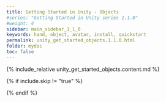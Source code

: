 ```yaml
---
title: Getting Started in Unity - Objects
#series: "Getting Started in Unity series 1.1.0"
#weight: 4
sidebar: main_sidebar_1_1_0
keywords: hand, object, avatar, install, quickstart
permalink: unity_get_started_objects.1.1.0.html
folder: mydoc
toc: false
---
```


{% include_relative unity_get_started_objects.content.md %}

{% if include.skip != "true" %}
<!--{% include custom/series_acme_next.html %}-->
{% endif %}